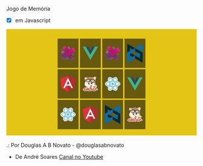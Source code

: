 Jogo de Memória 

- [x] em Javascript

![Jogo da Memória](img/jogo-da-memoria.jpg)

.: Por Douglas A B Novato - @douglasabnovato
- De André Soares [Canal no Youtube](https://www.youtube.com/watch?v=Rk4J-d7sPKQ)